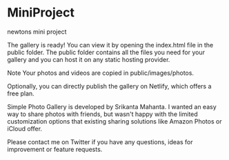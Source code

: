 # MiniProject
newtons mini project

The gallery is ready! You can view it by opening the index.html file in the public folder. The public folder contains all the files you need for your gallery and you can host it on any static hosting provider.

Note Your photos and videos are copied in public/images/photos.

Optionally, you can directly publish the gallery on Netlify, which offers a free plan.



Simple Photo Gallery is developed by Srikanta Mahanta. I wanted an easy way to share photos with friends, but wasn't happy with the limited customization options that existing sharing solutions like Amazon Photos or iCloud offer.

Please contact me on Twitter if you have any questions, ideas for improvement or feature requests.
